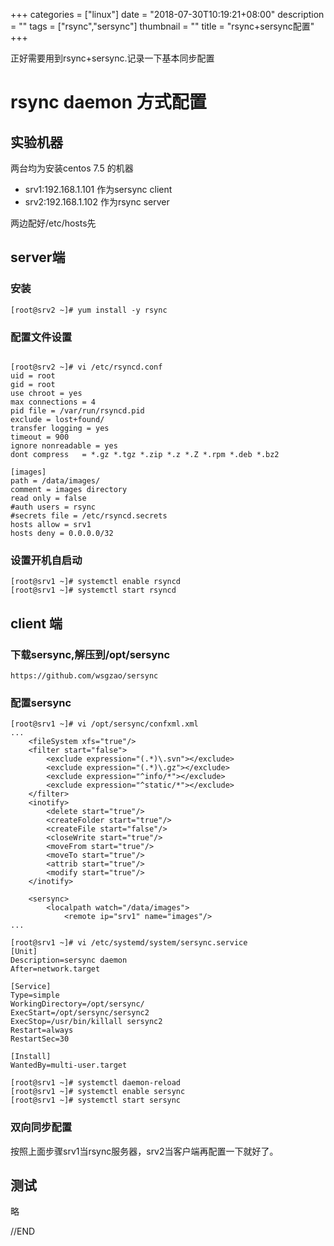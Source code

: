 +++
categories = ["linux"]
date = "2018-07-30T10:19:21+08:00"
description = ""
tags = ["rsync","sersync"]
thumbnail = ""
title = "rsync+sersync配置"
+++

正好需要用到rsync+sersync.记录一下基本同步配置

<!--more-->

# rsync daemon 方式配置

## 实验机器

两台均为安装centos 7.5 的机器

- srv1:192.168.1.101  作为sersync client
- srv2:192.168.1.102  作为rsync server

两边配好/etc/hosts先

## server端

### 安装

```
[root@srv2 ~]# yum install -y rsync
```

### 配置文件设置

```

[root@srv2 ~]# vi /etc/rsyncd.conf
uid = root
gid = root
use chroot = yes
max connections = 4
pid file = /var/run/rsyncd.pid
exclude = lost+found/
transfer logging = yes
timeout = 900
ignore nonreadable = yes
dont compress   = *.gz *.tgz *.zip *.z *.Z *.rpm *.deb *.bz2

[images]
path = /data/images/
comment = images directory
read only = false
#auth users = rsync
#secrets file = /etc/rsyncd.secrets
hosts allow = srv1
hosts deny = 0.0.0.0/32

```

### 设置开机自启动

```
[root@srv1 ~]# systemctl enable rsyncd
[root@srv1 ~]# systemctl start rsyncd
```

## client 端

### 下载sersync,解压到/opt/sersync

```
https://github.com/wsgzao/sersync

```

### 配置sersync

```
[root@srv1 ~]# vi /opt/sersync/confxml.xml 
...
    <fileSystem xfs="true"/>
    <filter start="false">
        <exclude expression="(.*)\.svn"></exclude>
        <exclude expression="(.*)\.gz"></exclude>
        <exclude expression="^info/*"></exclude>
        <exclude expression="^static/*"></exclude>
    </filter>
    <inotify>
        <delete start="true"/>
        <createFolder start="true"/>
        <createFile start="false"/>
        <closeWrite start="true"/>
        <moveFrom start="true"/>
        <moveTo start="true"/>
        <attrib start="true"/>
        <modify start="true"/>
    </inotify>

    <sersync>
        <localpath watch="/data/images">
            <remote ip="srv1" name="images"/>
...

[root@srv1 ~]# vi /etc/systemd/system/sersync.service 
[Unit]
Description=sersync daemon
After=network.target

[Service]
Type=simple
WorkingDirectory=/opt/sersync/
ExecStart=/opt/sersync/sersync2
ExecStop=/usr/bin/killall sersync2
Restart=always
RestartSec=30

[Install]
WantedBy=multi-user.target

[root@srv1 ~]# systemctl daemon-reload
[root@srv1 ~]# systemctl enable sersync
[root@srv1 ~]# systemctl start sersync

```

### 双向同步配置

按照上面步骤srv1当rsync服务器，srv2当客户端再配置一下就好了。

## 测试

略

//END

